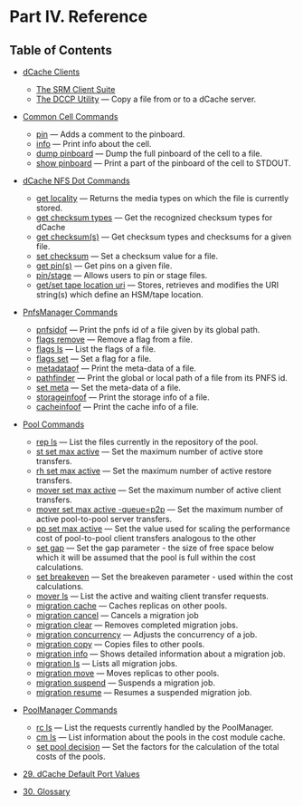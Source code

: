 Part IV. Reference
==================

## Table of Contents

+ [dCache Clients](rf-clients.md)
    - [The SRM Client Suite](rf-clients.md#the-srm-client-suite)
    - [The DCCP Utility](rf-clients.md#the-dccp-utility) — Copy a file from or to a dCache server.

+ [Common Cell Commands](rf-cc-common.md)
    - [pin](rf-cc-common.md#pin) — Adds a comment to the pinboard.
    - [info](rf-cc-common.md#info) — Print info about the cell.
    - [dump pinboard](rf-cc-common.md#dump-pinboard) — Dump the full pinboard of the cell to a file.
    - [show pinboard](rf-cc-common.md#show-pinboard) — Print a part of the pinboard of the cell to STDOUT.

+ [dCache NFS Dot Commands](rf-dot-commands.md)
    - [get locality](rf-dot-commands.md#get-locality) — Returns the media types on which the file is currently stored.
    - [get checksum types](rf-dot-commands.md#get-checksum-types) — Get the recognized checksum types for dCache
    - [get checksum(s)](rf-dot-commands.md#get-checksums) — Get checksum types and checksums for a given file.
    - [set checksum](rf-dot-commands.md#set-checksum) — Set a checksum value for a file.
    - [get pin(s)](rf-dot-commands.md#get-pins) — Get pins on a given file.
    - [pin/stage](rf-dot-commands.md#pinstage) — Allows users to pin or stage files.
    - [get/set tape location uri](rf-dot-commands.md#getset-tape-location-uri) — Stores, retrieves and modifies the URI string(s) which define an HSM/tape location.

+ [PnfsManager Commands](rf-cc-pnfsm.md)
    - [pnfsidof](rf-cc-pnfsm.md#pnfsidof)  — Print the pnfs id of a file given by its global path.
    - [flags remove](rf-cc-pnfsm.md#flags-remove)  — Remove a flag from a file.
    - [flags ls](rf-cc-pnfsm.md#flags-ls)  — List the flags of a file.
    - [flags set](rf-cc-pnfsm.md#flags-set) — Set a flag for a file.
    - [metadataof](rf-cc-pnfsm.md#metadataof)  — Print the meta-data of a file.
    - [pathfinder](rf-cc-pnfsm.md#pathfinder)  — Print the global or local path of a file from its PNFS id.
    - [set meta](rf-cc-pnfsm.md#set-meta)  — Set the meta-data of a file.
    - [storageinfoof](rf-cc-pnfsm.md#storageinfoof)  — Print the storage info of a file.
    - [cacheinfoof](rf-cc-pnfsm.md#cacheinfoof)  — Print the cache info of a file.

+ [Pool Commands](rf-cc-pool.md)
    - [rep ls](rf-cc-pool.md#rep-ls) — List the files currently in the repository of the pool.
    - [st set max active](rf-cc-pool.md#st-set-max-active) — Set the maximum number of active store transfers.
    - [rh set max active](rf-cc-pool.md#rh-set-max-active) — Set the maximum number of active restore transfers.
    - [mover set max active](rf-cc-pool.md#mover-set-max-active) — Set the maximum number of active client transfers.
    - [mover set max active -queue=p2p](rf-cc-pool.md#mover-set-max-active--queuep2p) — Set the maximum number of active pool-to-pool server transfers.
    - [pp set max active](rf-cc-pool.md#pp-set-max-active) — Set the value used for scaling the performance cost of pool-to-pool client transfers analogous to the other
    - [set gap](rf-cc-pool.md#set-gap)    — Set the gap parameter - the size of free space below which it will be assumed that the pool is full within the cost calculations.
    - [set breakeven](rf-cc-pool.md#set-breakeven)   — Set the breakeven parameter - used within the cost calculations.
    - [mover ls](rf-cc-pool.md#mover-ls)    — List the active and waiting client transfer requests.
    - [migration cache](rf-cc-pool.md#migration-cache)    — Caches replicas on other pools.
    - [migration cancel](rf-cc-pool.md#migration-cancel)    — Cancels a migration job
    - [migration clear](rf-cc-pool.md#migration-clear)    — Removes completed migration jobs.
    - [migration concurrency](rf-cc-pool.md#migration-concurrency)   — Adjusts the concurrency of a job.
    - [migration copy](rf-cc-pool.md#migration-copy)    — Copies files to other pools.
    - [migration info](rf-cc-pool.md#migration-info)   — Shows detailed information about a migration job.
    - [migration ls](rf-cc-pool.md#migration-ls)   — Lists all migration jobs.
    - [migration move](rf-cc-pool.md#migration-move)   — Moves replicas to other pools.
    - [migration suspend](rf-cc-pool.md#migration-suspend)   — Suspends a migration job.
    - [migration resume](rf-cc-pool.md#migration-resume)   — Resumes a suspended migration job.

+ [PoolManager Commands](rf-cc-pm.md)
    - [rc ls](rf-cc-pm.md#rc-ls) — List the requests currently handled by the PoolManager.
    - [cm ls](rf-cc-pm.md#cm-ls) — List information about the pools in the cost module cache.
    - [set pool decision](rf-cc-pm.md#set-pool-decision) — Set the factors for the calculation of the total costs of the pools.

+ [29. dCache Default Port Values](rf-ports.md)

+ [30. Glossary](rf-glossary.md)
